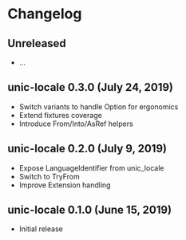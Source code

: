 # Changelog

## Unreleased

  - …

## unic-locale 0.3.0 (July 24, 2019)

  - Switch variants to handle Option for ergonomics
  - Extend fixtures coverage
  - Introduce From/Into/AsRef helpers

## unic-locale 0.2.0 (July 9, 2019)

  - Expose LanguageIdentifier from unic_locale
  - Switch to TryFrom
  - Improve Extension handling

## unic-locale 0.1.0 (June 15, 2019)

  - Initial release
